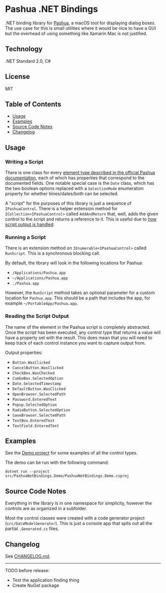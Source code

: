 # Pashua .NET Bindings

.NET binding library for [Pashua](https://www.bluem.net/en/projects/pashua/), a macOS tool for displaying dialog boxes.  The use case for this is small utilities where it would be nice to have a GUI but the overhead of using something like Xamarin Mac is not justified.

## Technology

.NET Standard 2.0, C#

## License

MIT

## Table of Contents

* [Usage](#usage)
* [Examples](#examples)
* [Source Code Notes](#source-code-notes)
* [Changelog](CHANGELOG.md)

## Usage

### Writing a Script

There is one class for every [element type described in the official Pashua documentation](https://www.bluem.net/pashua-docs-latest.html), each of which has properties that correspond to the documented fields.  One notable special case is the `Date` class, which has the two boolean options replaced with a `SelectionMode` enumeration property for whether times/dates/both can be selected.

A "script" for the purposes of this library is just a sequence of `IPashuaControl`. There is a helper extension method for `ICollection<IPashuaControl>` called `AddAndReturn` that, well, adds the given control to the script and returns a reference to it.  This is useful due to [how script output is handled](#reading-the-script-output).

### Running a Script

There is an extension method on `IEnumerable<IPashuaControl>` called `RunScript`.  This is a synchronous blocking call.

By default, the library will look in the following locations for Pashua:

* `/Applications/Pashua.app`
* `~/Applications/Pashua.app`
* `./Pashua.app`

However, the `RunScript` method takes an optional parameter for a custom location for `Pashua.app`.  This should be a path that includes the app, for example `~/PortableApp/Pashua.app`.

### Reading the Script Output

The name of the element in the Pashua script is completely abstracted.  Once the script has been executed, any control type that returns a value will have a property set with the result.  This does mean that you will need to keep track of each control instance you want to capture output from.

Output properties:

* `Button.WasClicked`
* `CancelButton.WasClicked`
* `CheckBox.WasChecked`
* `ComboBox.SelectedOption`
* `Date.SelectedTimestamp`
* `DefaultButton.WasClicked`
* `OpenBrowser.SelectedPath`
* `Password.EnteredText`
* `Popup.SelectedOption`
* `RadioButton.SelectedOption`
* `SaveBrowser.SelectedPath`
* `TextBox.EnteredText`
* `TextField.EnteredText`

## Examples

See the [Demo project](src/PashuaNetBindings.Demo/Program.cs) for some examples of all the control types.  

The demo can be run with the following command:

`dotnet run --project src/PashuaNetBindings.Demo/PashuaNetBindings.Demo.csproj`

## Source Code Notes

Everything in the library is in one namespace for simplicity, however the controls are as organized in a subfolder.

Most the control classes were created with a code generator project (`src/DataModelGenerator`).  This is just a console app that spits out all the partial `.Generated.cs` files.

## Changelog

See [CHANGELOG.md](CHANGELOG.md).

--------------------

TODO before release:

* Test the application finding thing
* Create NuGet package

